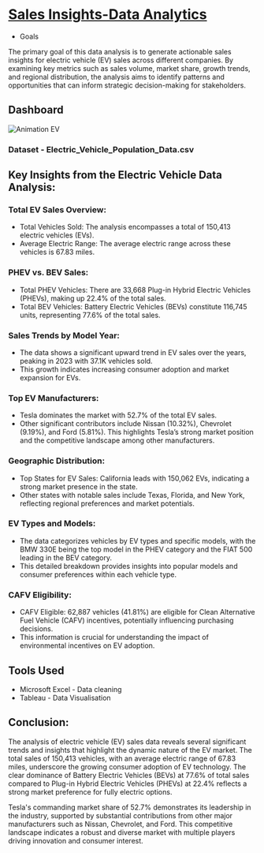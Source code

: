 # [Sales Insights-Data Analytics](https://rushikeshpatil23.github.io/Project-3-EV-Sales-/)

- Goals

The primary goal of this data analysis is to generate actionable sales insights for electric vehicle (EV) sales across different companies. By examining key metrics such as sales volume, market share, growth trends, and regional distribution, the analysis aims to identify patterns and opportunities that can inform strategic decision-making for stakeholders.

## Dashboard
![Animation EV](https://github.com/RushikeshPatil23/Sales-Insight-Electric-vehcile-Sales/assets/169757781/88ad4918-ce61-4697-a9ec-4325c36b9f74)

### Dataset - Electric_Vehicle_Population_Data.csv

## Key Insights from the Electric Vehicle Data Analysis:

### Total EV Sales Overview:
- Total Vehicles Sold: The analysis encompasses a total of 150,413 electric vehicles (EVs).
- Average Electric Range: The average electric range across these vehicles is 67.83 miles.
  
### PHEV vs. BEV Sales:
- Total PHEV Vehicles: There are 33,668 Plug-in Hybrid Electric Vehicles (PHEVs), making up 22.4% of the total sales.
- Total BEV Vehicles: Battery Electric Vehicles (BEVs) constitute 116,745 units, representing 77.6% of the total sales.

### Sales Trends by Model Year:
- The data shows a significant upward trend in EV sales over the years, peaking in 2023 with 37.1K vehicles sold.
- This growth indicates increasing consumer adoption and market expansion for EVs.

### Top EV Manufacturers:
- Tesla dominates the market with 52.7% of the total EV sales.
- Other significant contributors include Nissan (10.32%), Chevrolet (9.19%), and Ford (5.81%).
This highlights Tesla’s strong market position and the competitive landscape among other manufacturers.

### Geographic Distribution:
- Top States for EV Sales: California leads with 150,062 EVs, indicating a strong market presence in the state.
- Other states with notable sales include Texas, Florida, and New York, reflecting regional preferences and market potentials.

### EV Types and Models:
- The data categorizes vehicles by EV types and specific models, with the BMW 330E being the top model in the PHEV category and the FIAT 500 leading in the BEV category.
- This detailed breakdown provides insights into popular models and consumer preferences within each vehicle type.

### CAFV Eligibility:
- CAFV Eligible: 62,887 vehicles (41.81%) are eligible for Clean Alternative Fuel Vehicle (CAFV) incentives, potentially influencing purchasing decisions.
- This information is crucial for understanding the impact of environmental incentives on EV adoption.

## Tools Used
- Microsoft Excel - Data cleaning
- Tableau - Data Visualisation

## Conclusion:
The analysis of electric vehicle (EV) sales data reveals several significant trends and insights that highlight the dynamic nature of the EV market. The total sales of 150,413 vehicles, with an average electric range of 67.83 miles, underscore the growing consumer adoption of EV technology. The clear dominance of Battery Electric Vehicles (BEVs) at 77.6% of total sales compared to Plug-in Hybrid Electric Vehicles (PHEVs) at 22.4% reflects a strong market preference for fully electric options.

Tesla's commanding market share of 52.7% demonstrates its leadership in the industry, supported by substantial contributions from other major manufacturers such as Nissan, Chevrolet, and Ford. This competitive landscape indicates a robust and diverse market with multiple players driving innovation and consumer interest.
